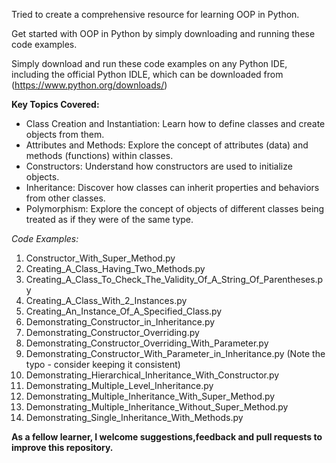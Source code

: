 Tried to create a comprehensive resource for learning OOP in Python.

Get started with OOP in Python by simply downloading and running these code examples.

Simply download and run these code examples on any Python IDE, including the official Python IDLE, which can be downloaded from (https://www.python.org/downloads/)

**Key Topics Covered:**

- Class Creation and Instantiation: Learn how to define classes and create objects from them.
- Attributes and Methods: Explore the concept of attributes (data) and methods (functions) within classes.
- Constructors: Understand how constructors are used to initialize objects.
- Inheritance: Discover how classes can inherit properties and behaviors from other classes.
- Polymorphism: Explore the concept of objects of different classes being treated as if they were of the same type.

*Code Examples:*

1. Constructor_With_Super_Method.py
2. Creating_A_Class_Having_Two_Methods.py
3. Creating_A_Class_To_Check_The_Validity_Of_A_String_Of_Parentheses.py
4. Creating_A_Class_With_2_Instances.py
5. Creating_An_Instance_Of_A_Specified_Class.py
6. Demonstrating_Constructor_in_Inheritance.py
7. Demonstrating_Constructor_Overriding.py
8. Demonstrating_Constructor_Overriding_With_Parameter.py
9. Demonstrating_Constructor_With_Parameter_in_Inheritance.py (Note the typo - consider keeping it consistent)
10. Demonstrating_Hierarchical_Inheritance_With_Constructor.py
11. Demonstrating_Multiple_Level_Inheritance.py
12. Demonstrating_Multiple_Inheritance_With_Super_Method.py
13. Demonstrating_Multiple_Inheritance_Without_Super_Method.py
14. Demonstrating_Single_Inheritance_With_Methods.py

**As a fellow learner, I welcome suggestions,feedback and pull requests to improve this repository.**
